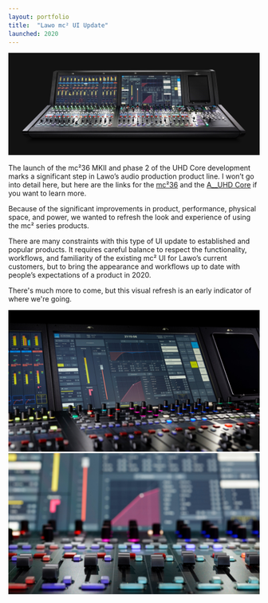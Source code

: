 ```yaml
---
layout: portfolio
title:  "Lawo mc² UI Update"
launched: 2020
---
```


<div class="post-image"><img src="/assets/images/portfolio/lawo-mc2-ui-update/hero.jpg"></div>

The launch of the mc²36 MKII and phase 2 of the UHD Core development marks a significant step in Lawo’s audio production product line. I won’t go into detail here, but here are the links for the [mc²36](https://lawo.com/mc²36/) and the [A__UHD Core](https://lawo.com/a__uhd-core/) if you want to learn more.

Because of the significant improvements in product, performance, physical space, and power, we wanted to refresh the look and experience of using the mc² series products.

There are many constraints with this type of UI update to established and popular products. It requires careful balance to respect the functionality, workflows, and familiarity of the existing mc² UI for Lawo’s current customers, but to bring the appearance and workflows up to date with people’s expectations of a product in 2020.

There's much more to come, but this visual refresh is an early indicator of where we're going.

<div class="post-image"><img src="/assets/images/portfolio/lawo-mc2-ui-update/touchscreens.jpg"></div>

<div class="post-image"><img src="/assets/images/portfolio/lawo-mc2-ui-update/faders.jpg"></div>
